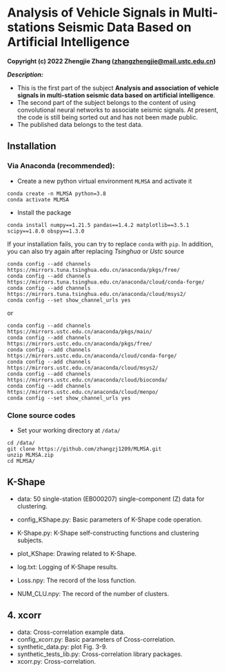 # Analysis of Vehicle Signals in Multi-stations Seismic Data Based on Artificial Intelligence  

**Copyright (c) 2022 Zhengjie Zhang (zhangzhengjie@mail.ustc.edu.cn)**

***Description:*** 
- This is the first part of the subject **Analysis and association of vehicle signals in multi-station seismic data based on artificial intelligence**. 
- The second part of the subject belongs to the content of using convolutional neural networks to associate seismic signals. At present, the code is still being sorted out and has not been made public.
- The published data belongs to the test data.

## Installation

### Via Anaconda (recommended):
- Create a new python virtual environment `MLMSA` and activate it
```
conda create -n MLMSA python=3.8
conda activate MLMSA
```

- Install the package
```
conda install numpy==1.21.5 pandas==1.4.2 matplotlib==3.5.1 scipy==1.8.0 obspy==1.3.0
```
If your installation fails, you can try to replace `conda` with `pip`. In addition, you can also try again after replacing *Tsinghua* or *Ustc* source
```
conda config --add channels https://mirrors.tuna.tsinghua.edu.cn/anaconda/pkgs/free/
conda config --add channels https://mirrors.tuna.tsinghua.edu.cn/anaconda/cloud/conda-forge/ 
conda config --add channels https://mirrors.tuna.tsinghua.edu.cn/anaconda/cloud/msys2/
conda config --set show_channel_urls yes
```
or
```
conda config --add channels https://mirrors.ustc.edu.cn/anaconda/pkgs/main/
conda config --add channels https://mirrors.ustc.edu.cn/anaconda/pkgs/free/
conda config --add channels https://mirrors.ustc.edu.cn/anaconda/cloud/conda-forge/
conda config --add channels https://mirrors.ustc.edu.cn/anaconda/cloud/msys2/
conda config --add channels https://mirrors.ustc.edu.cn/anaconda/cloud/bioconda/
conda config --add channels https://mirrors.ustc.edu.cn/anaconda/cloud/menpo/
conda config --set show_channel_urls yes
```

### Clone source codes
- Set your working directory at `/data/`
```
cd /data/
git clone https://github.com/zhangzj1209/MLMSA.git
unzip MLMSA.zip
cd MLMSA/
```




## K-Shape
* data: 50 single-station (EB000207) single-component (Z) data for clustering.

* config_KShape.py: Basic parameters of K-Shape code operation.
* K-Shape.py: K-Shape self-constructing functions and clustering subjects.
* plot_KShape: Drawing related to K-Shape.

* log.txt: Logging of K-Shape results.
* Loss.npy: The record of the loss function.
* NUM_CLU.npy: The record of the number of clusters.



## 4. xcorr
* data: Cross-correlation example data.
* config_xcorr.py: Basic parameters of Cross-correlation.
* synthetic_data.py: plot Fig. 3-9.
* synthetic_tests_lib.py: Cross-correlation library packages.
* xcorr.py: Cross-correlation.
